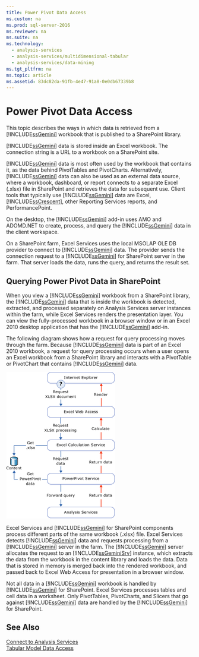 ```yaml
---
title: Power Pivot Data Access
ms.custom: na
ms.prod: sql-server-2016
ms.reviewer: na
ms.suite: na
ms.technology: 
  - analysis-services
  - analysis-services/multidimensional-tabular
  - analysis-services/data-mining
ms.tgt_pltfrm: na
ms.topic: article
ms.assetid: 83dc82da-91fb-4e47-91a8-0e0db67339b8
---
```

# Power Pivot Data Access
  This topic describes the ways in which data is retrieved from a [!INCLUDE[ssGemini](../../Token\Other/ssGemini_md.md)] workbook that is published to a SharePoint library.  
  
 [!INCLUDE[ssGemini](../../Token\Other/ssGemini_md.md)] data is stored inside an Excel workbook. The connection string is a URL to a workbook on a SharePoint site.  
  
 [!INCLUDE[ssGemini](../../Token\Other/ssGemini_md.md)] data is most often used by the workbook that contains it, as the data behind PivotTables and PivotCharts. Alternatively, [!INCLUDE[ssGemini](../../Token\Other/ssGemini_md.md)] data can also be used as an external data source, where a workbook, dashboard, or report connects to a separate Excel \(.xlsx\) file in SharePoint and retrieves the data for subsequent use. Client tools that typically use [!INCLUDE[ssGemini](../../Token\Other/ssGemini_md.md)] data are Excel, [!INCLUDE[ssCrescent](../../Token\Other/ssCrescent_md.md)], other Reporting Services reports, and PerformancePoint.  
  
 On the desktop, the [!INCLUDE[ssGemini](../../Token\Other/ssGemini_md.md)] add\-in uses AMO and ADOMD.NET to create, process, and query the [!INCLUDE[ssGemini](../../Token\Other/ssGemini_md.md)] data in the client workspace.  
  
 On a SharePoint farm, Excel Services uses the local MSOLAP OLE DB provider to connect to [!INCLUDE[ssGemini](../../Token\Other/ssGemini_md.md)] data. The provider sends the connection request to a [!INCLUDE[ssGemini](../../Token\Other/ssGemini_md.md)] for SharePoint server in the farm. That server loads the data, runs the query, and returns the result set.  
  
##  <a name="queryproc"></a> Querying Power Pivot Data in SharePoint  
 When you view a [!INCLUDE[ssGemini](../../Token\Other/ssGemini_md.md)] workbook from a SharePoint library, the [!INCLUDE[ssGemini](../../Token\Other/ssGemini_md.md)] data that is inside the workbook is detected, extracted, and processed separately on Analysis Services server instances within the farm, while Excel Services renders the presentation layer. You can view the fully\-processed workbook in a browser window or in an Excel 2010 desktop application that has the [!INCLUDE[ssGemini](../../Token\Other/ssGemini_md.md)] add\-in.  
  
 The following diagram shows how a request for query processing moves through the farm. Because [!INCLUDE[ssGemini](../../Token\Other/ssGemini_md.md)] data is part of an Excel 2010 workbook, a request for query processing occurs when a user opens an Excel workbook from a SharePoint library and interacts with a PivotTable or PivotChart that contains [!INCLUDE[ssGemini](../../Token\Other/ssGemini_md.md)] data.  
  
 ![GMNI_DataProcReq](../../Images\Image\ImageNotContaina/GMNI_DataProcReq.gif "GMNI_DataProcReq")  
  
 Excel Services and [!INCLUDE[ssGemini](../../Token\Other/ssGemini_md.md)] for SharePoint components process different parts of the same workbook \(.xlsx\) file. Excel Services detects [!INCLUDE[ssGemini](../../Token\Other/ssGemini_md.md)] data and requests processing from a [!INCLUDE[ssGemini](../../Token\Other/ssGemini_md.md)] server in the farm. The [!INCLUDE[ssGemini](../../Token\Other/ssGemini_md.md)] server allocates the request to an [!INCLUDE[ssGeminiSrv](../../Token\Other/ssGeminiSrv_md.md)] instance, which extracts the data from the workbook in the content library and loads the data. Data that is stored in memory is merged back into the rendered workbook, and passed back to Excel Web Access for presentation in a browser window.  
  
 Not all data in a [!INCLUDE[ssGemini](../../Token\Other/ssGemini_md.md)] workbook is handled by [!INCLUDE[ssGemini](../../Token\Other/ssGemini_md.md)] for SharePoint. Excel Services processes tables and cell data in a worksheet. Only PivotTables, PivotCharts, and Slicers that go against [!INCLUDE[ssGemini](../../Token\Other/ssGemini_md.md)] data are handled by the [!INCLUDE[ssGemini](../../Token\Other/ssGemini_md.md)] for SharePoint.  
  
## See Also  
 [Connect to Analysis Services](../../Topics\TopicNameNotContainA/Connect-to-Analysis-Services.md)   
 [Tabular Model Data Access](../../Topics\TopicNameNotContainA/Tabular-Model-Data-Access.md)  
  
  